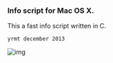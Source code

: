 ### Info script for Mac OS X.

This a fast info script written in C.

`yrmt december 2013`


![img](http://pub.iotek.org/p/ZAamIBL.png)
